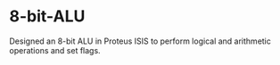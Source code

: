 # 8-bit-ALU
Designed an 8-bit ALU in Proteus ISIS to perform logical and arithmetic operations and set flags.
